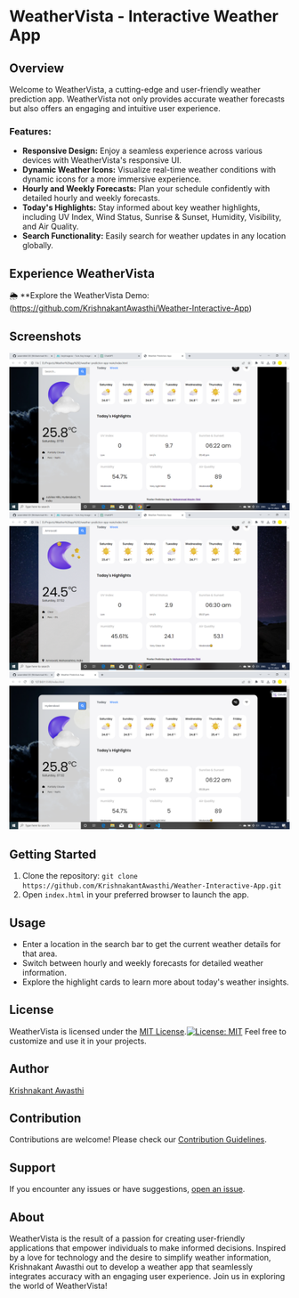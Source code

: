 # WeatherVista - Interactive Weather App

## Overview

Welcome to WeatherVista, a cutting-edge and user-friendly weather prediction app. WeatherVista not only provides accurate weather forecasts but also offers an engaging and intuitive user experience.

### Features:

- **Responsive Design:** Enjoy a seamless experience across various devices with WeatherVista's responsive UI.
- **Dynamic Weather Icons:** Visualize real-time weather conditions with dynamic icons for a more immersive experience.
- **Hourly and Weekly Forecasts:** Plan your schedule confidently with detailed hourly and weekly forecasts.
- **Today's Highlights:** Stay informed about key weather highlights, including UV Index, Wind Status, Sunrise & Sunset, Humidity, Visibility, and Air Quality.
- **Search Functionality:** Easily search for weather updates in any location globally.

## Experience WeatherVista

🌦️ **Explore the WeatherVista Demo:(https://github.com/KrishnakantAwasthi/Weather-Interactive-App)

## Screenshots

![WeatherVista Screenshot 1](images/WeatherVista%20-%20Interactive%20Weather%20App%201.png)
![WeatherVista Screenshot 2](images/WeatherVista%20-%20Interactive%20Weather%20App%202.png)
![WeatherVista Screenshot 3](images/WeatherVista%20-%20Interactive%20Weather%20App%203.png)

## Getting Started

1. Clone the repository: `git clone https://github.com/KrishnakantAwasthi/Weather-Interactive-App.git`
2. Open `index.html` in your preferred browser to launch the app.

## Usage

- Enter a location in the search bar to get the current weather details for that area.
- Switch between hourly and weekly forecasts for detailed weather information.
- Explore the highlight cards to learn more about today's weather insights.


## License

WeatherVista is licensed under the [MIT License](LICENSE.md).[![License: MIT](https://img.shields.io/badge/License-MIT-yellow.svg)](https://opensource.org/licenses/MIT)
Feel free to customize and use it in your projects. 


## Author

[Krishnakant Awasthi](https://github.com/KrishnakantAwasthi/Weather-Interactive-App)

## Contribution

Contributions are welcome! Please check our [Contribution Guidelines](CONTRIBUTING.md).

## Support

If you encounter any issues or have suggestions, [open an issue]([https://github.com/KrishnakantAwasthi/Weather-Interactive-App).

## About

WeatherVista is the result of a passion for creating user-friendly applications that empower individuals to make informed decisions. Inspired by a love for technology and the desire to simplify weather information, Krishnakant Awasthi out to develop a weather app that seamlessly integrates accuracy with an engaging user experience. Join us in exploring the world of WeatherVista!
